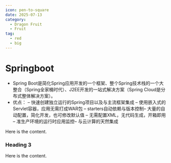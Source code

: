 ```yaml
---
icon: pen-to-square
date: 2025-07-13
category:
  - Dragon Fruit
  - Fruit
tag:
  - red
  - big
---
```


# Springboot

- Spring Boot是简化Spring应用开发的一个框架、整个Spring技术栈的一个大整合（Spring全家桶时代）、J2EE开发的一站式解决方案（Spring Cloud是分布式整体解决方案）。
- 优点：
– 快速创建独立运行的Spring项目以及与主流框架集成
– 使用嵌入式的Servlet容器，应用无需打成WAR包
– starters自动依赖与版本控制– 大量的自动配置，简化开发，也可修改默认值
– 无需配置XML，无代码生成，开箱即用
– 准生产环境的运行时应用监控– 与云计算的天然集成


Here is the content.

### Heading 3

Here is the content.
